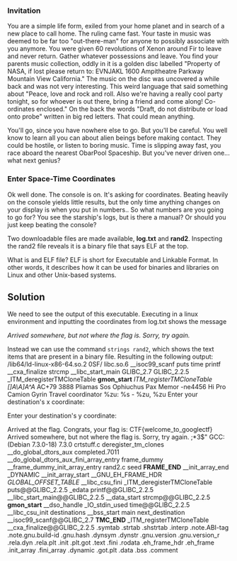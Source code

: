 ### Invitation
You are a simple life form, exiled from your home planet and in search of a new place to call home. The ruling came fast. Your taste in music was deemed to be far too "out-there-man" for anyone to possibly associate with you anymore. You were given 60 revolutions of Xenon around Fir to leave and never return. Gather whatever possessions and leave. You find your parents music collection, oddly in it is a golden disc labelled "Property of NASA, if lost please return to: EVNJAKL 1600 Ampitheatre Parkway Mountain View California." The music on the disc was uncovered a while back and was not very interesting. This weird language that said something about "Peace, love and rock and roll. Also we're having a really cool party tonight, so for whoever is out there, bring a friend and come along! Co-ordinates enclosed." On the back the words "Draft, do not distribute or load onto probe" written in big red letters. That could mean anything.

You'll go, since you have nowhere else to go. But you'll be careful. You well know to learn all you can about alien beings before making contact. They could be hostile, or listen to boring music. Time is slipping away fast, you race aboard the nearest ObarPool Spaceship. But you've never driven one... what next genius?

### Enter Space-Time Coordinates
Ok well done. The console is on. It's asking for coordinates. Beating heavily on the console yields little results, but the only time anything changes on your display is when you put in numbers.. So what numbers are you going to go for?  You see the starship's logs, but is there a manual? Or should you just keep beating the console?


Two downloadable files are made available, **log.txt** and **rand2**.
Inspecting the rand2 file reveals it is a binary file that says ELF at the top.

What is and ELF file?
ELF is short for Executable and Linkable Format. In other words, it describes how it can be used for binaries and libraries on Linux and other Unix-based systems.

## Solution
We need to see the output of this executable. Executing in a linux environment and inputting the coordinates from log.txt shows the message

*Arrived somewhere, but not where the flag is. Sorry, try again.*

Instead we can use the command `strings rand2`, which shows the text items that are present in a binary file. Resulting in the following output:
/lib64/ld-linux-x86-64.so.2
0SF/
libc.so.6
__isoc99_scanf
puts
time
printf
__cxa_finalize
strcmp
__libc_start_main
GLIBC_2.7
GLIBC_2.2.5
_ITM_deregisterTMCloneTable
__gmon_start__
_ITM_registerTMCloneTable
[]A\A]A^A_
AC+79 3888
Pliamas Sos
Ophiuchus
Pax Memor -ne4456 Hi Pro
Camion Gyrin
Travel coordinator
%zu: %s -
<REDACTED>
%zu, %zu
Enter your destination's x coordinate:
>>>
Enter your destination's y coordinate:
>>>
Arrived at the flag. Congrats, your flag is: CTF{welcome_to_googlectf}
Arrived somewhere, but not where the flag is. Sorry, try again.
;*3$"
GCC: (Debian 7.3.0-18) 7.3.0
crtstuff.c
deregister_tm_clones
__do_global_dtors_aux
completed.7011
__do_global_dtors_aux_fini_array_entry
frame_dummy
__frame_dummy_init_array_entry
rand2.c
seed
__FRAME_END__
__init_array_end
_DYNAMIC
__init_array_start
__GNU_EH_FRAME_HDR
_GLOBAL_OFFSET_TABLE_
__libc_csu_fini
_ITM_deregisterTMCloneTable
puts@@GLIBC_2.2.5
_edata
printf@@GLIBC_2.2.5
__libc_start_main@@GLIBC_2.2.5
__data_start
strcmp@@GLIBC_2.2.5
__gmon_start__
__dso_handle
_IO_stdin_used
time@@GLIBC_2.2.5
__libc_csu_init
destinations
__bss_start
main
next_destination
__isoc99_scanf@@GLIBC_2.7
__TMC_END__
_ITM_registerTMCloneTable
__cxa_finalize@@GLIBC_2.2.5
.symtab
.strtab
.shstrtab
.interp
.note.ABI-tag
.note.gnu.build-id
.gnu.hash
.dynsym
.dynstr
.gnu.version
.gnu.version_r
.rela.dyn
.rela.plt
.init
.plt.got
.text
.fini
.rodata
.eh_frame_hdr
.eh_frame
.init_array
.fini_array
.dynamic
.got.plt
.data
.bss
.comment

